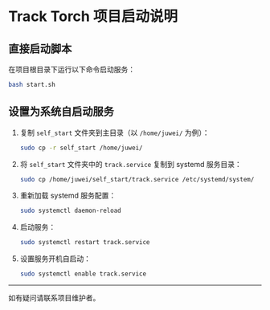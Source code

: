 
# Track Torch 项目启动说明

## 直接启动脚本

在项目根目录下运行以下命令启动服务：

```bash
bash start.sh
```

## 设置为系统自启动服务

1. 复制 `self_start` 文件夹到主目录（以 `/home/juwei/` 为例）：

    ```bash
    sudo cp -r self_start /home/juwei/
    ```

2. 将 `self_start` 文件夹中的 `track.service` 复制到 systemd 服务目录：

    ```bash
    sudo cp /home/juwei/self_start/track.service /etc/systemd/system/
    ```

3. 重新加载 systemd 服务配置：

    ```bash
    sudo systemctl daemon-reload
    ```

4. 启动服务：

    ```bash
    sudo systemctl restart track.service
    ```

5. 设置服务开机自启动：

    ```bash
    sudo systemctl enable track.service
    ```

---

如有疑问请联系项目维护者。


